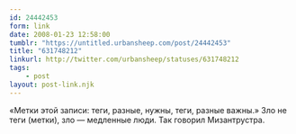 ```yaml
---
id: 24442453
form: link
date: 2008-01-23 12:58:00
tumblr: "https://untitled.urbansheep.com/post/24442453"
title: "631748212"
linkurl: http://twitter.com/urbansheep/statuses/631748212
tags:
    - post
layout: post-link.njk
---
```

<p>«Метки этой записи: теги, разные, нужны, теги, разные важны.» Зло не теги (метки), зло — медленные люди. Так говорил Мизантрустра.</p>
